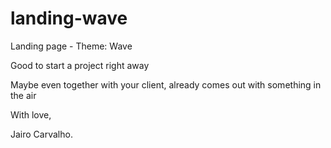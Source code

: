 # landing-wave
Landing page - Theme: Wave

Good to start a project right away

Maybe even together with your client, already comes out with something in the air

With love, 

Jairo Carvalho.
